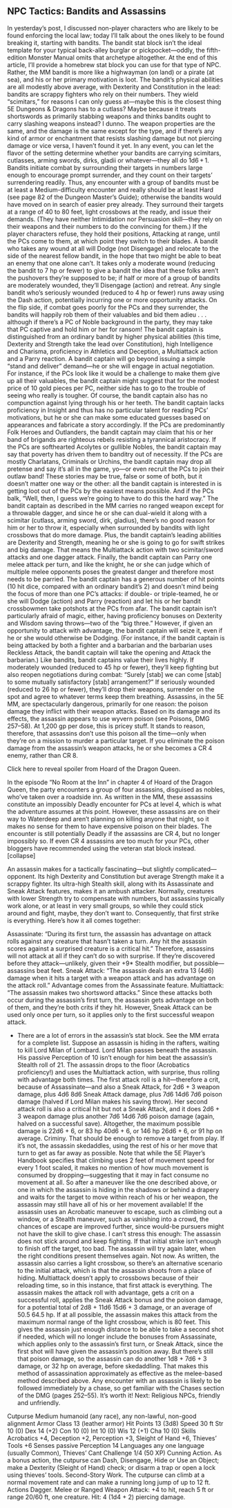 ## NPC Tactics: Bandits and Assassins

In yesterday’s post, I discussed non-player characters who are likely to be found enforcing the local law; today I’ll talk about the ones likely to be found breaking it, starting with bandits. The bandit stat block isn’t the ideal template for your typical back-alley burglar or pickpocket—oddly, the fifth-edition Monster Manual omits that archetype altogether. At the end of this article, I’ll provide a homebrew stat block you can use for that type of NPC. Rather, the MM bandit is more like a highwayman (on land) or a pirate (at sea), and his or her primary motivation is loot.
The bandit’s physical abilities are all modestly above average, with Dexterity and Constitution in the lead: bandits are scrappy fighters who rely on their numbers. They wield “scimitars,” for reasons I can only guess at—maybe this is the closest thing 5E Dungeons & Dragons has to a cutlass? Maybe because it treats shortswords as primarily stabbing weapons and thinks bandits ought to carry slashing weapons instead? I dunno. The weapon properties are the same, and the damage is the same except for the type, and if there’s any kind of armor or enchantment that resists slashing damage but not piercing damage or vice versa, I haven’t found it yet. In any event, you can let the flavor of the setting determine whether your bandits are carrying scimitars, cutlasses, arming swords, dirks, gladii or whatever—they all do 1d6 + 1.
Bandits initiate combat by surrounding their targets in numbers large enough to encourage prompt surrender, and they count on their targets’ surrendering readily. Thus, any encounter with a group of bandits must be at least a Medium-difficulty encounter and really should be at least Hard (see page 82 of the Dungeon Master’s Guide); otherwise the bandits would have moved on in search of easier prey already. They surround their targets at a range of 40 to 80 feet, light crossbows at the ready, and issue their demands. (They have neither Intimidation nor Persuasion skill—they rely on their weapons and their numbers to do the convincing for them.) If the player characters refuse, they hold their positions, Attacking at range, until the PCs come to them, at which point they switch to their blades.
A bandit who takes any wound at all will Dodge (not Disengage) and relocate to the side of the nearest fellow bandit, in the hope that two might be able to beat an enemy that one alone can’t. It takes only a moderate wound (reducing the bandit to 7 hp or fewer) to give a bandit the idea that these folks aren’t the pushovers they’re supposed to be; if half or more of a group of bandits are moderately wounded, they’ll Disengage (action) and retreat. Any single bandit who’s seriously wounded (reduced to 4 hp or fewer) runs away using the Dash action, potentially incurring one or more opportunity attacks. On the flip side, if combat goes poorly for the PCs and they surrender, the bandits will happily rob them of their valuables and bid them adieu . . . although if there’s a PC of Noble background in the party, they may take that PC captive and hold him or her for ransom!
The bandit captain is distinguished from an ordinary bandit by higher physical abilities (this time, Dexterity and Strength take the lead over Constitution), high Intelligence and Charisma, proficiency in Athletics and Deception, a Multiattack action and a Parry reaction. A bandit captain will go beyond issuing a simple “stand and deliver” demand—he or she will engage in actual negotiation. For instance, if the PCs look like it would be a challenge to make them give up all their valuables, the bandit captain might suggest that for the modest price of 10 gold pieces per PC, neither side has to go to the trouble of seeing who really is tougher. Of course, the bandit captain also has no compunction against lying through his or her teeth.
The bandit captain lacks proficiency in Insight and thus has no particular talent for reading PCs’ motivations, but he or she can make some educated guesses based on appearances and fabricate a story accordingly. If the PCs are predominantly Folk Heroes and Outlanders, the bandit captain may claim that his or her band of brigands are righteous rebels resisting a tyrannical aristocracy. If the PCs are softhearted Acolytes or gullible Nobles, the bandit captain may say that poverty has driven them to banditry out of necessity. If the PCs are mostly Charlatans, Criminals or Urchins, the bandit captain may drop all pretense and say it’s all in the game, yo—or even recruit the PCs to join their outlaw band! These stories may be true, false or some of both, but it doesn’t matter one way or the other: all the bandit captain is interested in is getting loot out of the PCs by the easiest means possible. And if the PCs balk, “Well, then, I guess we’re going to have to do this the hard way.”
The bandit captain as described in the MM carries no ranged weapon except for a throwable dagger, and since he or she can dual-wield it along with a scimitar (cutlass, arming sword, dirk, gladius), there’s no good reason for him or her to throw it, especially when surrounded by bandits with light crossbows that do more damage. Plus, the bandit captain’s leading abilities are Dexterity and Strength, meaning he or she is going to go for swift strikes and big damage. That means the Multiattack action with two scimitar/sword attacks and one dagger attack. Finally, the bandit captain can Parry one melee attack per turn, and like the knight, he or she can judge which of multiple melee opponents poses the greatest danger and therefore most needs to be parried.
The bandit captain has a generous number of hit points (10 hit dice, compared with an ordinary bandit’s 2) and doesn’t mind being the focus of more than one PC’s attacks: if double- or triple-teamed, he or she will Dodge (action) and Parry (reaction) and let his or her bandit crossbowmen take potshots at the PCs from afar. The bandit captain isn’t particularly afraid of magic, either, having proficiency bonuses on Dexterity and Wisdom saving throws—two of the “big three.” However, if given an opportunity to attack with advantage, the bandit captain will seize it, even if he or she would otherwise be Dodging. (For instance, if the bandit captain is being attacked by both a fighter and a barbarian and the barbarian uses Reckless Attack, the bandit captain will take the opening and Attack the barbarian.)
Like bandits, bandit captains value their lives highly. If moderately wounded (reduced to 45 hp or fewer), they’ll keep fighting but also reopen negotiations during combat: “Surely [stab] we can come [stab] to some mutually satisfactory [stab] arrangement?” If seriously wounded (reduced to 26 hp or fewer), they’ll drop their weapons, surrender on the spot and agree to whatever terms keep them breathing.
Assassins, in the 5E MM, are spectacularly dangerous, primarily for one reason: the poison damage they inflict with their weapon attacks. Based on its damage and its effects, the assassin appears to use wyvern poison (see Poisons, DMG 257–58). At 1,200 gp per dose, this is pricey stuff. It stands to reason, therefore, that assassins don’t use this poison all the time—only when they’re on a mission to murder a particular target. If you eliminate the poison damage from the assassin’s weapon attacks, he or she becomes a CR 4 enemy, rather than CR 8.


Click here to reveal spoiler from Hoard of the Dragon Queen.


In the episode “No Room at the Inn” in chapter 4 of Hoard of the Dragon Queen, the party encounters a group of four assassins, disguised as nobles, who’ve taken over a roadside inn. As written in the MM, these assassins constitute an impossibly Deadly encounter for PCs at level 4, which is what the adventure assumes at this point. However, these assassins are on their way to Waterdeep and aren’t planning on killing anyone that night, so it makes no sense for them to have expensive poison on their blades. The encounter is still potentially Deadly if the assassins are CR 4, but no longer impossibly so. If even CR 4 assassins are too much for your PCs, other bloggers have recommended using the veteran stat block instead.
[collapse]


An assassin makes for a tactically fascinating—but slightly complicated—opponent. Its high Dexterity and Constitution but average Strength make it a scrappy fighter. Its ultra-high Stealth skill, along with its Assassinate and Sneak Attack features, makes it an ambush attacker. Normally, creatures with lower Strength try to compensate with numbers, but assassins typically work alone, or at least in very small groups, so while they could stick around and fight, maybe, they don’t want to. Consequently, that first strike is everything.
Here’s how it all comes together:

Assassinate: “During its first turn, the assassin has advantage on attack rolls against any creature that hasn’t taken a turn. Any hit the assassin scores against a surprised creature is a critical hit.” Therefore, assassins will not attack at all if they can’t do so with surprise. If they’re discovered before they attack—unlikely, given their +9* Stealth modifier, but possible—assassins beat feet.
Sneak Attack: “The assassin deals an extra 13 (4d6) damage when it hits a target with a weapon attack and has advantage on the attack roll.” Advantage comes from the Assassinate feature.
Multiattack: “The assassin makes two shortsword attacks.” Since these attacks both occur during the assassin’s first turn, the assassin gets advantage on both of them, and they’re both crits if they hit. However, Sneak Attack can be used only once per turn, so it applies only to the first successful weapon attack.

* There are a lot of errors in the assassin’s stat block. See the MM errata for a complete list.
Suppose an assassin is hiding in the rafters, waiting to kill Lord Milan of Lombard. Lord Milan passes beneath the assassin. His passive Perception of 10 isn’t enough for him beat the assassin’s Stealth roll of 21. The assassin drops to the floor (Acrobatics proficiency!) and uses the Multiattack action, with surprise, thus rolling with advantage both times. The first attack roll is a hit—therefore a crit, because of Assassinate—and also a Sneak Attack, for 2d6 + 3 weapon damage, plus 4d6 8d6 Sneak Attack damage, plus 7d6 14d6 7d6 poison damage (halved if Lord Milan makes his saving throw). Her second attack roll is also a critical hit but not a Sneak Attack, and it does 2d6 + 3 weapon damage plus another 7d6 14d6 7d6 poison damage (again, halved on a successful save). Altogether, the maximum possible damage is 22d6 + 6, or 83 hp 40d6 + 6, or 146 hp 26d6 + 6, or 91 hp on average. Criminy.
That should be enough to remove a target from play. If it’s not, the assassin skedaddles, using the rest of his or her move that turn to get as far away as possible. Note that while the 5E Player’s Handbook specifies that climbing uses 2 feet of movement speed for every 1 foot scaled, it makes no mention of how much movement is consumed by dropping—suggesting that it may in fact consume no movement at all. So after a maneuver like the one described above, or one in which the assassin is hiding in the shadows or behind a drapery and waits for the target to move within reach of his or her weapon, the assassin may still have all of his or her movement available! If the assassin uses an Acrobatic maneuver to escape, such as climbing out a window, or a Stealth maneuver, such as vanishing into a crowd, the chances of escape are improved further, since would-be pursuers might not have the skill to give chase.
I can’t stress this enough: The assassin does not stick around and keep fighting. If that initial strike isn’t enough to finish off the target, too bad. The assassin will try again later, when the right conditions present themselves again. Not now.
As written, the assassin also carries a light crossbow, so there’s an alternative scenario to the initial attack, which is that the assassin shoots from a place of hiding. Multiattack doesn’t apply to crossbows because of their reloading time, so in this instance, that first attack is everything. The assassin makes the attack roll with advantage, gets a crit on a successful roll, applies the Sneak Attack bonus and the poison damage, for a potential total of 2d8 + 11d6 15d6 + 3 damage, or an average of 50.5 64.5 hp. If at all possible, the assassin makes this attack from the maximum normal range of the light crossbow, which is 80 feet. This gives the assassin just enough distance to be able to take a second shot if needed, which will no longer include the bonuses from Assassinate, which applies only to the assassin’s first turn, or Sneak Attack, since the first shot will have given the assassin’s position away. But there’s still that poison damage, so the assassin can do another 1d8 + 7d6 + 3 damage, or 32 hp on average, before skedaddling. That makes this method of assassination approximately as effective as the melee-based method described above.
Any encounter with an assassin is likely to be followed immediately by a chase, so get familiar with the Chases section of the DMG (pages 252–55). It’s worth it!
Next: Religious NPCs, friendly and unfriendly.

Cutpurse
Medium humanoid (any race), any non-lawful, non-good alignment
Armor Class 13 (leather armor)
Hit Points 13 (3d8)
Speed 30 ft
Str 10 (0) Dex 14 (+2) Con 10 (0) Int 10 (0) Wis 12 (+1) Cha 10 (0)
Skills Acrobatics +4, Deception +2, Perception +3, Sleight of Hand +6, Thieves’ Tools +6
Senses passive Perception 14
Languages any one language (usually Common), Thieves’ Cant
Challenge 1/4 (50 XP)
Cunning Action. As a bonus action, the cutpurse can Dash, Disengage, Hide or Use an Object; make a Dexterity (Sleight of Hand) check; or disarm a trap or open a lock using thieves’ tools.
Second-Story Work. The cutpurse can climb at a normal movement rate and can make a running long jump of up to 12 ft.
Actions
Dagger. Melee or Ranged Weapon Attack: +4 to hit, reach 5 ft or range 20/60 ft, one creature. Hit: 4 (1d4 + 2) piercing damage.
